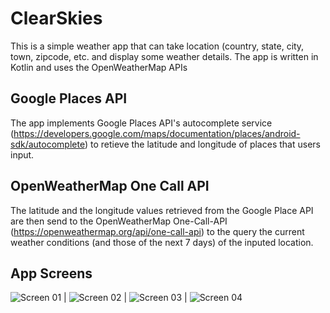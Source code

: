 # ClearSkies
This is a simple weather app that can take location (country, state, city, town, zipcode, etc. and display some weather details. The app is written in Kotlin and uses the OpenWeatherMap APIs

## Google Places API
The app implements Google Places API's autocomplete service (https://developers.google.com/maps/documentation/places/android-sdk/autocomplete) to retieve the latitude and longitude of places that users input.

## OpenWeatherMap One Call API
The latitude and the longitude values retrieved from the Google Place API are then send to the OpenWeatherMap One-Call-API (https://openweathermap.org/api/one-call-api) to the query the current weather conditions (and those of the next 7 days) of the inputed location.

## App Screens
![Screen 01](https://github.com/et-enchill/ClearSkies/blob/master/screens/01.png) | 
![Screen 02](https://github.com/et-enchill/ClearSkies/blob/master/screens/02.png) | 
![Screen 03](https://github.com/et-enchill/ClearSkies/blob/master/screens/03.png) | 
![Screen 04](https://github.com/et-enchill/ClearSkies/blob/master/screens/04.png)
